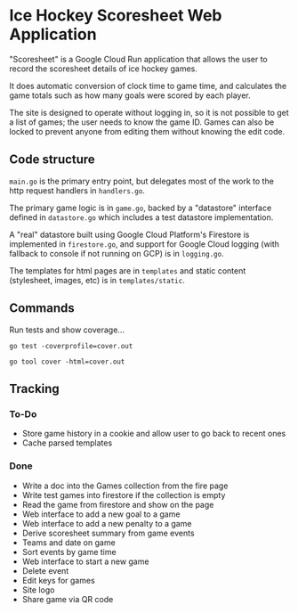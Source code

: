 # Ice Hockey Scoresheet Web Application

"Scoresheet" is a Google Cloud Run application that  allows the user to record the scoresheet details of ice hockey games.

It does automatic conversion of clock time to game time, and calculates the game totals such as how many goals were scored by each player.

The site is designed to operate without logging in, so it is not possible to get a list of games; the user needs to know the game ID. Games can also be locked to prevent anyone from editing them without knowing the edit code.

## Code structure

`main.go` is the primary entry point, but delegates most of the work to the http request handlers in `handlers.go`. 

The primary game logic is in `game.go`, backed by a "datastore" interface defined in `datastore.go` which includes a test datastore implementation. 

A "real" datastore built using Google Cloud Platform's Firestore is implemented in `firestore.go`, and support for Google Cloud logging (with fallback to console if not running on GCP) is in `logging.go`.

The templates for html pages are in `templates` and static content (stylesheet, images, etc) is in 
`templates/static`.

## Commands
Run tests and show coverage...

```go test -coverprofile=cover.out```

```go tool cover -html=cover.out```

## Tracking

### To-Do

* Store game history in a cookie and allow user to go back to recent ones
* Cache parsed templates

### Done
* Write a doc into the Games collection from the fire page
* Write test games into firestore if the collection is empty
* Read the game from firestore and show on the page
* Web interface to add a new goal to a game
* Web interface to add a new penalty to a game
* Derive scoresheet summary from game events
* Teams and date on game
* Sort events by game time
* Web interface to start a new game
* Delete event
* Edit keys for games
* Site logo
* Share game via QR code

